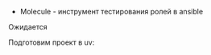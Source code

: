 - Molecule - инструмент тестирования ролей в ansible

Ожидается

Подготовим проект в uv:

```shell

```
